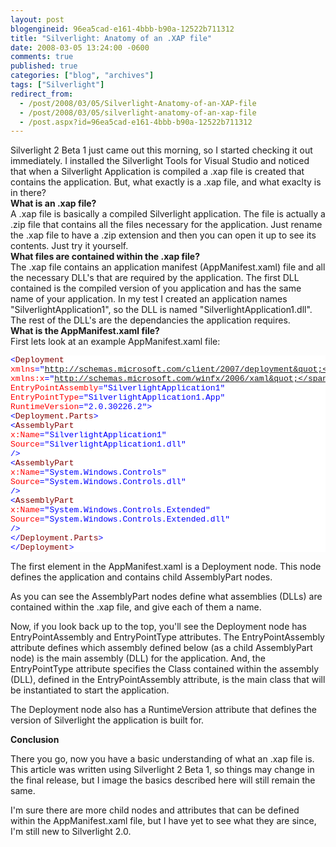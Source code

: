 ```yaml
---
layout: post
blogengineid: 96ea5cad-e161-4bbb-b90a-12522b711312
title: "Silverlight: Anatomy of an .XAP file"
date: 2008-03-05 13:24:00 -0600
comments: true
published: true
categories: ["blog", "archives"]
tags: ["Silverlight"]
redirect_from: 
  - /post/2008/03/05/Silverlight-Anatomy-of-an-XAP-file
  - /post/2008/03/05/silverlight-anatomy-of-an-xap-file
  - /post.aspx?id=96ea5cad-e161-4bbb-b90a-12522b711312
---
```

<!-- more -->

Silverlight 2 Beta 1 just came out this morning, so I started checking it out immediately. I installed the Silverlight Tools for Visual Studio and noticed that when a Silverlight Application is compiled a .xap file is created that contains the application. But, what exactly is a .xap file, and what exaclty is in there?   
**What is an .xap file?**   
A .xap file is basically a compiled Silverlight application. The file is actually a .zip file that contains all the files necessary for the application. Just rename the .xap file to have a .zip extension and then you can open it up to see its contents. Just try it yourself.   
**What files are contained within the .xap file?**   
The .xap file contains an application manifest (AppManifest.xaml) file and all the necessary DLL's that are required by the application. The first DLL contained is the compiled version of you application and has the same name of your application. In my test I created an application names &quot;SilverlightApplication1&quot;, so the DLL is named &quot;SilverlightApplication1.dll&quot;. The rest of the DLL's are the dependancies the application requires.   
**What is the AppManifest.xaml file?**   
First lets look at an example AppManifest.xaml file:  <pre class="csharpcode"><span class="kwrd"><</span><span class="html">Deployment</span>
    <span class="attr">xmlns</span><span class="kwrd">=&quot;http://schemas.microsoft.com/client/2007/deployment&quot;</span>
    <span class="attr">xmlns:x</span><span class="kwrd">=&quot;http://schemas.microsoft.com/winfx/2006/xaml&quot;</span>
    <span class="attr">EntryPointAssembly</span><span class="kwrd">=&quot;SilverlightApplication1&quot;</span>
    <span class="attr">EntryPointType</span><span class="kwrd">=&quot;SilverlightApplication1.App&quot;</span>
    <span class="attr">RuntimeVersion</span><span class="kwrd">=&quot;2.0.30226.2&quot;</span><span class="kwrd">></span>
  <span class="kwrd"><</span><span class="html">Deployment.Parts</span><span class="kwrd">></span>
    <span class="kwrd"><</span><span class="html">AssemblyPart</span> <span class="attr">x:Name</span><span class="kwrd">=&quot;SilverlightApplication1&quot;</span> <span class="attr">Source</span><span class="kwrd">=&quot;SilverlightApplication1.dll&quot;</span> <span class="kwrd">/></span>
    <span class="kwrd"><</span><span class="html">AssemblyPart</span> <span class="attr">x:Name</span><span class="kwrd">=&quot;System.Windows.Controls&quot;</span> <span class="attr">Source</span><span class="kwrd">=&quot;System.Windows.Controls.dll&quot;</span> <span class="kwrd">/></span>
    <span class="kwrd"><</span><span class="html">AssemblyPart</span> <span class="attr">x:Name</span><span class="kwrd">=&quot;System.Windows.Controls.Extended&quot;</span> <span class="attr">Source</span><span class="kwrd">=&quot;System.Windows.Controls.Extended.dll&quot;</span> <span class="kwrd">/></span>
  <span class="kwrd"></</span><span class="html">Deployment.Parts</span><span class="kwrd">></span>
<span class="kwrd"></</span><span class="html">Deployment</span><span class="kwrd">></span></pre>
<style type="text/css">
.csharpcode, .csharpcode pre
{
	font-size: small;
	color: black;
	font-family: consolas, "Courier New", courier, monospace;
	background-color: #ffffff;
	/*white-space: pre;*/
}
.csharpcode pre { margin: 0em; }
.csharpcode .rem { color: #008000; }
.csharpcode .kwrd { color: #0000ff; }
.csharpcode .str { color: #006080; }
.csharpcode .op { color: #0000c0; }
.csharpcode .preproc { color: #cc6633; }
.csharpcode .asp { background-color: #ffff00; }
.csharpcode .html { color: #800000; }
.csharpcode .attr { color: #ff0000; }
.csharpcode .alt 
{
	background-color: #f4f4f4;
	width: 100%;
	margin: 0em;
}
.csharpcode .lnum { color: #606060; }</style>


The first element in the AppManifest.xaml is a Deployment node. This node defines the application and contains child AssemblyPart nodes. 


As you can see the AssemblyPart nodes define what assemblies (DLLs) are contained within the .xap file, and give each of them a name. 


Now, if you look back up to the top, you'll see the Deployment node has EntryPointAssembly and EntryPointType attributes. The EntryPointAssembly attribute defines which assembly defined below (as a child AssemblyPart node) is the main assembly (DLL) for the application. And, the EntryPointType attribute specifies the Class contained within the assembly (DLL), defined in the EntryPointAssembly attribute, is the main class that will be instantiated to start the application. 


The Deployment node also has a RuntimeVersion attribute that defines the version of Silverlight the application is built for. 


**Conclusion**&#160; 


There you go, now you have a basic understanding of what an .xap file is. This article was written using Silverlight 2 Beta 1, so things may change in the final release, but I image the basics described here will still remain the same. 


I'm sure there are more child nodes and attributes that can be defined within the AppManifest.xaml file, but I have yet to see what they are since, I'm still new to Silverlight 2.0. 
